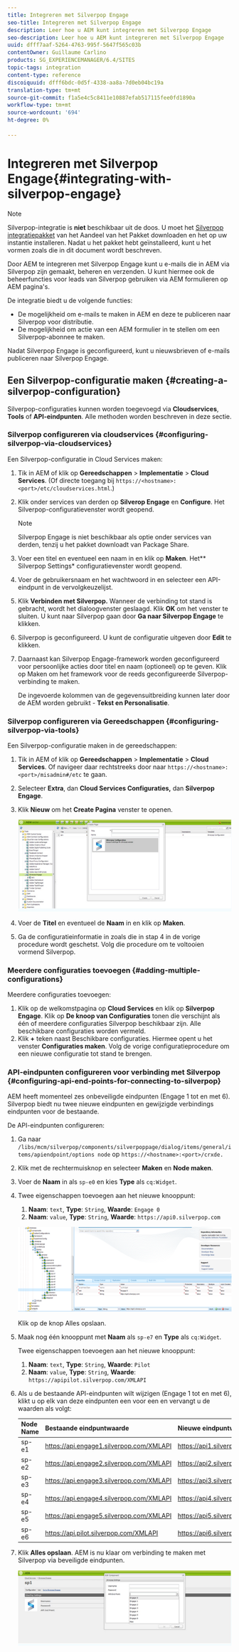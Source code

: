 ```yaml
---
title: Integreren met Silverpop Engage
seo-title: Integreren met Silverpop Engage
description: Leer hoe u AEM kunt integreren met Silverpop Engage
seo-description: Leer hoe u AEM kunt integreren met Silverpop Engage
uuid: dfff7aaf-5264-4763-995f-5647f565c03b
contentOwner: Guillaume Carlino
products: SG_EXPERIENCEMANAGER/6.4/SITES
topic-tags: integration
content-type: reference
discoiquuid: dfff6bdc-0d5f-4338-aa8a-7d0eb04bc19a
translation-type: tm+mt
source-git-commit: f1a5e4c5c8411e10887efab517115fee0fd1890a
workflow-type: tm+mt
source-wordcount: '694'
ht-degree: 0%

---
```



# Integreren met Silverpop Engage{#integrating-with-silverpop-engage}

>[!NOTE]
>
>Silverpop-integratie is **niet** beschikbaar uit de doos. U moet het [Silverpop integratiepakket](https://www.adobeaemcloud.com/content/marketplace/marketplaceProxy.html?packagePath=/content/companies/public/adobe/packages/aem620/product/cq-mcm-integrations-silverpop-content) van het Aandeel van het Pakket downloaden en het op uw instantie installeren. Nadat u het pakket hebt geïnstalleerd, kunt u het vormen zoals die in dit document wordt beschreven.

Door AEM te integreren met Silverpop Engage kunt u e-mails die in AEM via Silverpop zijn gemaakt, beheren en verzenden. U kunt hiermee ook de beheerfuncties voor leads van Silverpop gebruiken via AEM formulieren op AEM pagina&#39;s.

De integratie biedt u de volgende functies:

* De mogelijkheid om e-mails te maken in AEM en deze te publiceren naar Silverpop voor distributie.
* De mogelijkheid om actie van een AEM formulier in te stellen om een Silverpop-abonnee te maken.

Nadat Silverpop Engage is geconfigureerd, kunt u nieuwsbrieven of e-mails publiceren naar Silverpop Engage.

## Een Silverpop-configuratie maken {#creating-a-silverpop-configuration}

Silverpop-configuraties kunnen worden toegevoegd via **Cloudservices**, **Tools** of **API-eindpunten**. Alle methoden worden beschreven in deze sectie.

### Silverpop configureren via cloudservices {#configuring-silverpop-via-cloudservices}

Een Silverpop-configuratie in Cloud Services maken:

1. Tik in AEM of klik op **Gereedschappen** > **Implementatie** > **Cloud Services**. (Of directe toegang bij `https://<hostname>:<port>/etc/cloudservices.html`.)
1. Klik onder services van derden op **Silverop Engage** en **Configure**. Het Silverpop-configuratievenster wordt geopend.

   >[!NOTE]
   >
   >Silverpop Engage is niet beschikbaar als optie onder services van derden, tenzij u het pakket downloadt van Package Share.

1. Voer een titel en eventueel een naam in en klik op **Maken**. Het** Silverpop Settings* configuratievenster wordt geopend.
1. Voer de gebruikersnaam en het wachtwoord in en selecteer een API-eindpunt in de vervolgkeuzelijst.
1. Klik **Verbinden met Silverpop.** Wanneer de verbinding tot stand is gebracht, wordt het dialoogvenster geslaagd. Klik **OK** om het venster te sluiten. U kunt naar Silverpop gaan door **Ga naar Silverpop Engage** te klikken.
1. Silverpop is geconfigureerd. U kunt de configuratie uitgeven door **Edit** te klikken.
1. Daarnaast kan Silverpop Engage-framework worden geconfigureerd voor persoonlijke acties door titel en naam (optioneel) op te geven. Klik op Maken om het framework voor de reeds geconfigureerde Silverpop-verbinding te maken.

   De ingevoerde kolommen van de gegevensuitbreiding kunnen later door de AEM worden gebruikt - **Tekst en Personalisatie**.

### Silverpop configureren via Gereedschappen {#configuring-silverpop-via-tools}

Een Silverpop-configuratie maken in de gereedschappen:

1. Tik in AEM of klik op **Gereedschappen** > **Implementatie** > **Cloud Services**. Of navigeer daar rechtstreeks door naar `https://<hostname>:<port>/misadmin#/etc` te gaan.
1. Selecteer **Extra**, dan **Cloud Services Configuraties,** dan **Silverpop Engage**.
1. Klik **Nieuw** om het **Create Pagina** venster te openen.

   ![chlimage_1-44](assets/chlimage_1-44.jpeg)

1. Voer de **Titel** en eventueel de **Naam** in en klik op **Maken**.
1. Ga de configuratieinformatie in zoals die in stap 4 in de vorige procedure wordt geschetst. Volg die procedure om te voltooien vormend Silverpop.

### Meerdere configuraties toevoegen {#adding-multiple-configurations}

Meerdere configuraties toevoegen:

1. Klik op de welkomstpagina op **Cloud Services** en klik op **Silverpop Engage**. Klik op **De knoop van Configuraties** tonen die verschijnt als één of meerdere configuraties Silverpop beschikbaar zijn. Alle beschikbare configuraties worden vermeld.
1. Klik **+** teken naast Beschikbare configuraties. Hiermee opent u het venster **Configuraties maken**. Volg de vorige configuratieprocedure om een nieuwe configuratie tot stand te brengen.

### API-eindpunten configureren voor verbinding met Silverpop {#configuring-api-end-points-for-connecting-to-silverpop}

AEM heeft momenteel zes onbeveiligde eindpunten (Engage 1 tot en met 6). Silverpop biedt nu twee nieuwe eindpunten en gewijzigde verbindings eindpunten voor de bestaande.

De API-eindpunten configureren:

1. Ga naar `/libs/mcm/silverpop/components/silverpoppage/dialog/items/general/items/apiendpoint/options node` op `https://<hostname>:<port>/crxde.`
1. Klik met de rechtermuisknop en selecteer **Maken** en **Node maken**.
1. Voer de **Naam** in als `sp-e0` en kies **Type** als `cq:Widget`.
1. Twee eigenschappen toevoegen aan het nieuwe knooppunt:

   1. **Naam**:  `text`,  **Type**:  `String`,  **Waarde**:  `Engage 0`
   1. **Naam**:  `value`,  **Type**:  `String`,  **Waarde**:  `https://api0.silverpop.com`

   ![chlimage_1-286](assets/chlimage_1-286.png)

   Klik op de knop Alles opslaan.

1. Maak nog één knooppunt met **Naam** als `sp-e7` en **Type** als `cq:Widget`.

   Twee eigenschappen toevoegen aan het nieuwe knooppunt:

   1. **Naam**:  `text`,  **Type**:  `String`,  **Waarde**:  `Pilot`
   1. **Naam**:  `value`,  **Type**:  `String`,  **Waarde**:  `https://apipilot.silverpop.com/XMLAPI`

1. Als u de bestaande API-eindpunten wilt wijzigen (Engage 1 tot en met 6), klikt u op elk van deze eindpunten een voor een en vervangt u de waarden als volgt:

   | **Node Name** | **Bestaande eindpuntwaarde** | **Nieuwe eindpuntwaarde** |
   |---|---|---|
   | sp-e1 | https://api.engage1.silverpop.com/XMLAPI | https://api1.silverpop.com |
   | sp-e2 | https://api.engage2.silverpop.com/XMLAPI | https://api2.silverpop.com |
   | sp-e3 | https://api.engage3.silverpop.com/XMLAPI | https://api3.silverpop.com |
   | sp-e4 | https://api.engage4.silverpop.com/XMLAPI | https://api4.silverpop.com |
   | sp-e5 | https://api.engage5.silverpop.com/XMLAPI | https://api5.silverpop.com |
   | sp-e6 | https://api.pilot.silverpop.com/XMLAPI | https://api6.silverpop.com |

1. Klik **Alles opslaan**. AEM is nu klaar om verbinding te maken met Silverpop via beveiligde eindpunten.

   ![chlimage_1-45](assets/chlimage_1-45.jpeg)

